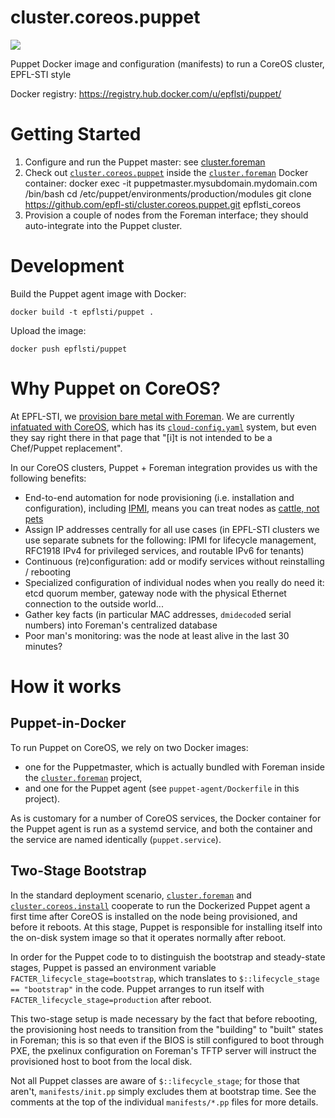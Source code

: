 # cluster.coreos.puppet

[![](https://badge.imagelayers.io/epflsti/puppet.svg)](https://imagelayers.io/?images=epflsti/puppet:latest 'View image size and layers')

Puppet Docker image and configuration (manifests) to run a CoreOS
cluster, EPFL-STI style

Docker registry: https://registry.hub.docker.com/u/epflsti/puppet/

# Getting Started

1. Configure and run the Puppet master: see [cluster.foreman](https://github.com/epfl-sti/cluster.foreman)
2. Check out [`cluster.coreos.puppet`](https://github.com/epfl-sti/cluster.coreos.puppet) inside the [`cluster.foreman`](https://github.com/epfl-sti/cluster.foreman) Docker container:
    docker exec -it puppetmaster.mysubdomain.mydomain.com /bin/bash
    cd /etc/puppet/environments/production/modules
    git clone https://github.com/epfl-sti/cluster.coreos.puppet.git epflsti_coreos
3. Provision a couple of nodes from the Foreman interface; they should auto-integrate into the Puppet cluster.

# Development

Build the Puppet agent image with Docker:

    docker build -t epflsti/puppet .

Upload the image:

    docker push epflsti/puppet


# Why Puppet on CoreOS?

At EPFL-STI, we [provision bare metal with Foreman](https://github.com/epfl-sti/cluster.foreman). We are currently [infatuated with CoreOS](https://github.com/epfl-sti/cluster.foreman), which has its [`cloud-config.yaml`](https://coreos.com/os/docs/latest/cloud-config.html) system, but even they say right there in that page that "[i]t is not intended to be a Chef/Puppet replacement".

In our CoreOS clusters, Puppet + Foreman integration provides us with the following benefits:
* End-to-end automation for node provisioning (i.e. installation and configuration), including [IPMI](https://en.wikipedia.org/wiki/Intelligent_Platform_Management_Interface), means you can treat nodes as [cattle, not pets](https://news.ycombinator.com/item?id=7311704)
* Assign IP addresses centrally for all use cases (in EPFL-STI clusters we use separate subnets for the following: IPMI for lifecycle management, RFC1918 IPv4 for privileged services, and routable IPv6 for tenants)
* Continuous (re)configuration: add or modify services without reinstalling / rebooting
* Specialized configuration of individual nodes when you really do need it: etcd quorum member, gateway node with the physical Ethernet connection to the outside world...
* Gather key facts (in particular MAC addresses, `dmidecode`d serial numbers) into Foreman's centralized database
* Poor man's monitoring: was the node at least alive in the last 30 minutes?

# How it works

## Puppet-in-Docker

To run Puppet on CoreOS, we rely on two Docker images:

+ one for the Puppetmaster, which is actually bundled with Foreman
  inside the
  [`cluster.foreman`](https://github.com/epfl-sti/cluster.foreman)
  project,
+ and one for the Puppet agent (see `puppet-agent/Dockerfile` in this project).

As is customary for a number of CoreOS services, the Docker container
for the Puppet agent is run as a systemd service, and both the
container and the service are named identically (`puppet.service`).

## Two-Stage Bootstrap

In the standard deployment scenario,
[`cluster.foreman`](https://github.com/epfl-sti/cluster.foreman) and
[`cluster.coreos.install`](https://github.com/epfl-sti/cluster.coreos.install)
cooperate to run the Dockerized Puppet agent a first time after CoreOS
is installed on the node being provisioned, and before it reboots. At
this stage, Puppet is responsible for installing itself into the
on-disk system image so that it operates normally after reboot.

In order for the Puppet code to to distinguish the bootstrap and
steady-state stages, Puppet is passed an environment variable
`FACTER_lifecycle_stage=bootstrap`, which translates to
`$::lifecycle_stage == "bootstrap"` in the code. Puppet arranges to
run itself with `FACTER_lifecycle_stage=production` after reboot.

This two-stage setup is made necessary by the fact that before
rebooting, the provisioning host needs to transition from the
"building" to "built" states in Foreman; this is so that even if the
BIOS is still configured to boot through PXE, the pxelinux
configuration on Foreman's TFTP server will instruct the provisioned
host to boot from the local disk.

Not all Puppet classes are aware of `$::lifecycle_stage`; for those
that aren't, `manifests/init.pp` simply excludes them at bootstrap
time. See the comments at the top of the individual `manifests/*.pp`
files for more details.

